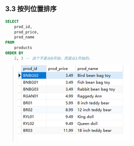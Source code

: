 ## 3.3 按列位置排序

```sql
SELECT
	prod_id,
	prod_price,
	prod_name 
FROM
	products 
ORDER BY
	2, 3 -- 这个不是从0开始，而是从1开始的。
```

> ![image-20240301164209381](./assets/image-20240301164209381.png)
